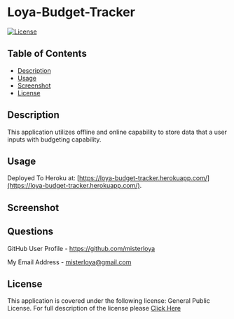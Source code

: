 # Loya-Budget-Tracker

[![License](https://img.shields.io/badge/license-GPL%20v%203.0-green)](https://choosealicense.com/licenses/gpl-3.0/)

## Table of Contents 

* [Description](#description)
* [Usage](#usage)
* [Screenshot](#screenshot)
* [License](#license)

## Description 

This application utilizes offline and online capability to store data that a user inputs with budgeting capability. 


## Usage 

Deployed To Heroku at: [https://loya-budget-tracker.herokuapp.com/](https://loya-budget-tracker.herokuapp.com/).


## Screenshot



## Questions


GitHub User Profile - https://github.com/misterloya

My Email Address - misterloya@gmail.com


## License

This application is covered under the following license: General Public License.  For full description of the license please [Click Here](https://choosealicense.com/licenses/gpl-3.0/)